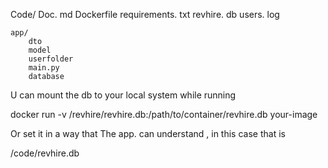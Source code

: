 Code/
    Doc. md
    Dockerfile
    requirements. txt
    revhire. db
    users. log

    app/    
        dto
        model
        userfolder
        main.py
        database

U can mount the db to your local system while running

docker run -v /revhire/revhire.db:/path/to/container/revhire.db your-image

Or set it in a way that The app. can understand , in this case that is 

/code/revhire.db
